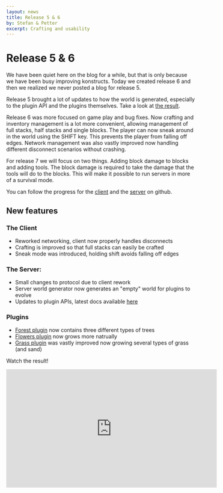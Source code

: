 ```yaml
---
layout: news
title: Release 5 & 6
by: Stefan & Petter
excerpt: Crafting and usability
---
```

# Release 5 & 6

We have been quiet here on the blog for a while, but that is only because we have been busy improving konstructs. Today we created release 6 and then we realized we never posted a blog for release 5.

Release 5 brought a lot of updates to how the world is generated, especially to the plugin API and the plugins themselves. Take a look at [the result](https://www.youtube.com/watch?v=8HmZ1Rk0Kak).

Release 6 was more focused on game play and bug fixes. Now crafting and inventory management is a lot more convenient, allowing management of full stacks, half stacks and single blocks. The player can now sneak around in the world using the SHIFT key. This prevents the player from falling off edges. Network management was also vastly improved now handling different disconnect scenarios without crashing.

For release 7 we will focus on two things. Adding block damage to blocks and adding tools. The block damage is required to take the damage that the tools will do to the blocks. This will make it possible to run servers in more of a survival mode.

You can follow the progress for the [client](https://github.com/konstructs/client/milestones/Release%207) and the [server](https://github.com/konstructs/server/milestones/Release%207) on github.

## New features

### The Client

- Reworked networking, client now properly handles disconnects
- Crafting is improved so that full stacks can easily be crafted
- Sneak mode was introduced, holding shift avoids falling off edges

### The Server:

- Small changes to protocol due to client rework
- Server world generator now generates an "empty" world for plugins to evolve
- Updates to plugin APIs, latest docs available [here](http://doc.konstructs.org/server-api/index.html)

### Plugins

- [Forest plugin](https://github.com/konstructs/server-plugin-forest) now contains three different types of trees
- [Flowers plugin](https://github.com/konstructs/server-plugin-flowers) now grows more natrually
- [Grass plugin](https://github.com/konstructs/server-plugin-grass) was vastly improved now growing several types of grass (and sand)


Watch the result!
<iframe width="560" height="315" src="https://www.youtube.com/embed/8HmZ1Rk0Kak" frameborder="0" allowfullscreen></iframe>
